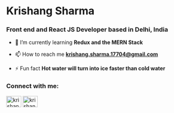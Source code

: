 <h1 align="left">Krishang Sharma</h1>
<h3 align="left">Front end and React JS Developer based in Delhi, India</h3>

- 🌱 I’m currently learning **Redux and the MERN Stack**

- 📫 How to reach me **krishang.sharma.17704@gmail.com**

- ⚡ Fun fact **Hot water will turn into ice faster than cold water**

<h3 align="left">Connect with me:</h3>
<p align="left">
<a href="https://linkedin.com/in/krishangsharma" target="blank"><img align="center" src="https://raw.githubusercontent.com/rahuldkjain/github-profile-readme-generator/master/src/images/icons/Social/linked-in-alt.svg" alt="krishangsharma" height="30" width="40" /></a>
<a href="https://instagram.com/krishang.sharmaa" target="blank"><img align="center" src="https://raw.githubusercontent.com/rahuldkjain/github-profile-readme-generator/master/src/images/icons/Social/instagram.svg" alt="krishang_codes" height="30" width="40" /></a>
</p>

<!---
KrishangSharma/KrishangSharma is a ✨ special ✨ repository because its `README.md` (this file) appears on your GitHub profile.
You can click the Preview link to take a look at your changes.
--->
